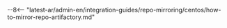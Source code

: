 --8<-- "latest-ar/admin-en/integration-guides/repo-mirroring/centos/how-to-mirror-repo-artifactory.md"
